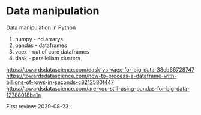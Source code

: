 # Data manipulation

Data manipulation in Python 

1. numpy - nd arrarys
2. pandas - dataframes 
3. vaex - out of core dataframes 
4. dask - parallelism clusters

https://towardsdatascience.com/dask-vs-vaex-for-big-data-38cb66728747
https://towardsdatascience.com/how-to-process-a-dataframe-with-billions-of-rows-in-seconds-c8212580f447
https://towardsdatascience.com/are-you-still-using-pandas-for-big-data-12788018ba1a

First review: 2020-08-23
